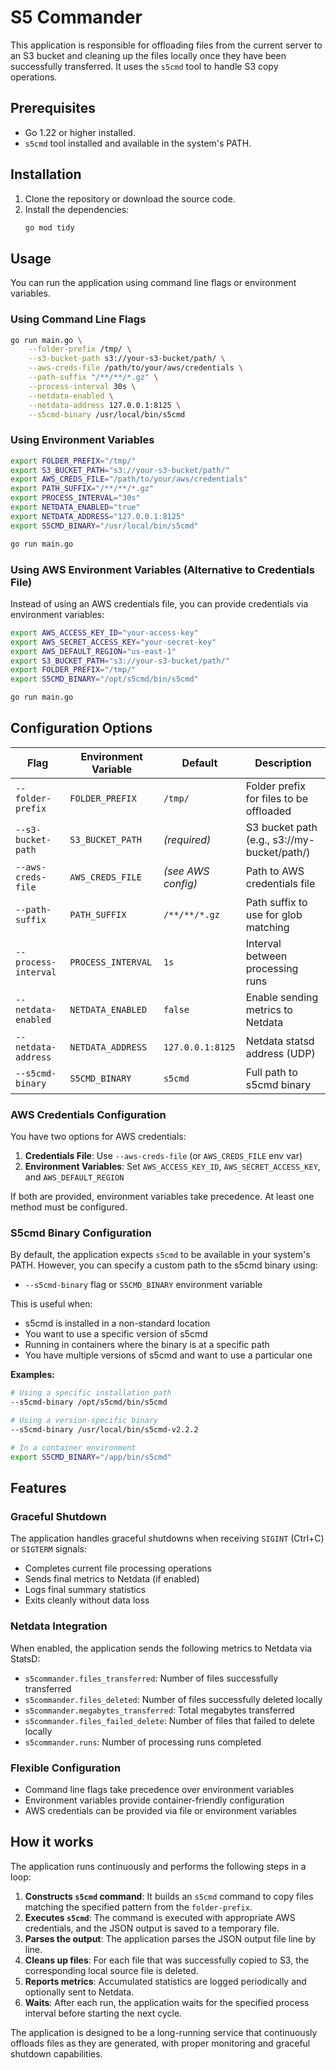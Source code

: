 # S5 Commander

This application is responsible for offloading files from the current server to an S3 bucket and cleaning up the files locally once they have been successfully transferred. It uses the `s5cmd` tool to handle S3 copy operations.

## Prerequisites

- Go 1.22 or higher installed.
- `s5cmd` tool installed and available in the system's PATH.

## Installation

1. Clone the repository or download the source code.
2. Install the dependencies:
   ```sh
   go mod tidy
   ```

## Usage

You can run the application using command line flags or environment variables.

### Using Command Line Flags

```sh
go run main.go \
    --folder-prefix /tmp/ \
    --s3-bucket-path s3://your-s3-bucket/path/ \
    --aws-creds-file /path/to/your/aws/credentials \
    --path-suffix "/**/**/*.gz" \
    --process-interval 30s \
    --netdata-enabled \
    --netdata-address 127.0.0.1:8125 \
    --s5cmd-binary /usr/local/bin/s5cmd
```

### Using Environment Variables

```sh
export FOLDER_PREFIX="/tmp/"
export S3_BUCKET_PATH="s3://your-s3-bucket/path/"
export AWS_CREDS_FILE="/path/to/your/aws/credentials"
export PATH_SUFFIX="/**/**/*.gz"
export PROCESS_INTERVAL="30s"
export NETDATA_ENABLED="true"
export NETDATA_ADDRESS="127.0.0.1:8125"
export S5CMD_BINARY="/usr/local/bin/s5cmd"

go run main.go
```

### Using AWS Environment Variables (Alternative to Credentials File)

Instead of using an AWS credentials file, you can provide credentials via environment variables:

```sh
export AWS_ACCESS_KEY_ID="your-access-key"
export AWS_SECRET_ACCESS_KEY="your-secret-key"
export AWS_DEFAULT_REGION="us-east-1"
export S3_BUCKET_PATH="s3://your-s3-bucket/path/"
export FOLDER_PREFIX="/tmp/"
export S5CMD_BINARY="/opt/s5cmd/bin/s5cmd"

go run main.go
```

## Configuration Options

| Flag | Environment Variable | Default | Description |
|------|---------------------|---------|-------------|
| `--folder-prefix` | `FOLDER_PREFIX` | `/tmp/` | Folder prefix for files to be offloaded |
| `--s3-bucket-path` | `S3_BUCKET_PATH` | *(required)* | S3 bucket path (e.g., s3://my-bucket/path/) |
| `--aws-creds-file` | `AWS_CREDS_FILE` | *(see AWS config)* | Path to AWS credentials file |
| `--path-suffix` | `PATH_SUFFIX` | `/**/**/*.gz` | Path suffix to use for glob matching |
| `--process-interval` | `PROCESS_INTERVAL` | `1s` | Interval between processing runs |
| `--netdata-enabled` | `NETDATA_ENABLED` | `false` | Enable sending metrics to Netdata |
| `--netdata-address` | `NETDATA_ADDRESS` | `127.0.0.1:8125` | Netdata statsd address (UDP) |
| `--s5cmd-binary` | `S5CMD_BINARY` | `s5cmd` | Full path to s5cmd binary |

### AWS Credentials Configuration

You have two options for AWS credentials:

1. **Credentials File**: Use `--aws-creds-file` (or `AWS_CREDS_FILE` env var)
2. **Environment Variables**: Set `AWS_ACCESS_KEY_ID`, `AWS_SECRET_ACCESS_KEY`, and `AWS_DEFAULT_REGION`

If both are provided, environment variables take precedence. At least one method must be configured.

### S5cmd Binary Configuration

By default, the application expects `s5cmd` to be available in your system's PATH. However, you can specify a custom path to the s5cmd binary using:

- `--s5cmd-binary` flag or `S5CMD_BINARY` environment variable

This is useful when:
- s5cmd is installed in a non-standard location
- You want to use a specific version of s5cmd
- Running in containers where the binary is at a specific path
- You have multiple versions of s5cmd and want to use a particular one

**Examples:**
```sh
# Using a specific installation path
--s5cmd-binary /opt/s5cmd/bin/s5cmd

# Using a version-specific binary
--s5cmd-binary /usr/local/bin/s5cmd-v2.2.2

# In a container environment
export S5CMD_BINARY="/app/bin/s5cmd"
```

## Features

### Graceful Shutdown

The application handles graceful shutdowns when receiving `SIGINT` (Ctrl+C) or `SIGTERM` signals:

- Completes current file processing operations
- Sends final metrics to Netdata (if enabled)
- Logs final summary statistics
- Exits cleanly without data loss

### Netdata Integration

When enabled, the application sends the following metrics to Netdata via StatsD:

- `s5commander.files_transferred`: Number of files successfully transferred
- `s5commander.files_deleted`: Number of files successfully deleted locally
- `s5commander.megabytes_transferred`: Total megabytes transferred
- `s5commander.files_failed_delete`: Number of files that failed to delete locally
- `s5commander.runs`: Number of processing runs completed

### Flexible Configuration

- Command line flags take precedence over environment variables
- Environment variables provide container-friendly configuration
- AWS credentials can be provided via file or environment variables

## How it works

The application runs continuously and performs the following steps in a loop:

1. **Constructs `s5cmd` command**: It builds an `s5cmd` command to copy files matching the specified pattern from the `folder-prefix`.
2. **Executes `s5cmd`**: The command is executed with appropriate AWS credentials, and the JSON output is saved to a temporary file.
3. **Parses the output**: The application parses the JSON output file line by line.
4. **Cleans up files**: For each file that was successfully copied to S3, the corresponding local source file is deleted.
5. **Reports metrics**: Accumulated statistics are logged periodically and optionally sent to Netdata.
6. **Waits**: After each run, the application waits for the specified process interval before starting the next cycle.

The application is designed to be a long-running service that continuously offloads files as they are generated, with proper monitoring and graceful shutdown capabilities. 